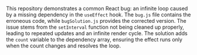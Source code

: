This repository demonstrates a common React bug: an infinite loop caused by a missing dependency in the `useEffect` hook. The `bug.js` file contains the erroneous code, while `bugSolution.js` provides the corrected version.  The issue stems from the `setInterval` function not being cleaned up properly, leading to repeated updates and an infinite render cycle. The solution adds the `count` variable to the dependency array, ensuring the effect runs only when the count changes and resolves the loop.